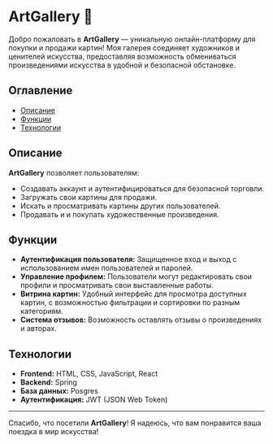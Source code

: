 # ArtGallery 🎨

Добро пожаловать в **ArtGallery** — уникальную онлайн-платформу для покупки и продажи картин! Моя галерея соединяет художников и ценителей искусства, предоставляя возможность обмениваться произведениями искусства в удобной и безопасной обстановке.

## Оглавление

- [Описание](#описание)
- [Функции](#функции)
- [Технологии](#технологии)

## Описание

**ArtGallery** позволяет пользователям:

- Создавать аккаунт и аутентифицироваться для безопасной торговли.
- Загружать свои картины для продажи.
- Искать и просматривать картины других пользователей.
- Продавать и и покупать художественные произведения.

## Функции

- **Аутентификация пользователя:** Защищенное вход и выход с использованием имен пользователей и паролей.
- **Управление профилем:** Пользователи могут редактировать свои профили и просматривать свои выставленные работы.
- **Витрина картин:** Удобный интерфейс для просмотра доступных картин, с возможностью фильтрации и сортировки по разным категориям.
- **Система отзывов:** Возможность оставлять отзывы о произведениях и авторах.


## Технологии

- **Frontend:** HTML, CSS, JavaScript, React
- **Backend:** Spring
- **База данных:** Posgres
- **Аутентификация:** JWT (JSON Web Token)

---

Спасибо, что посетили **ArtGallery**! Я надеюсь, что вам понравится ваша поездка в мир искусства!
